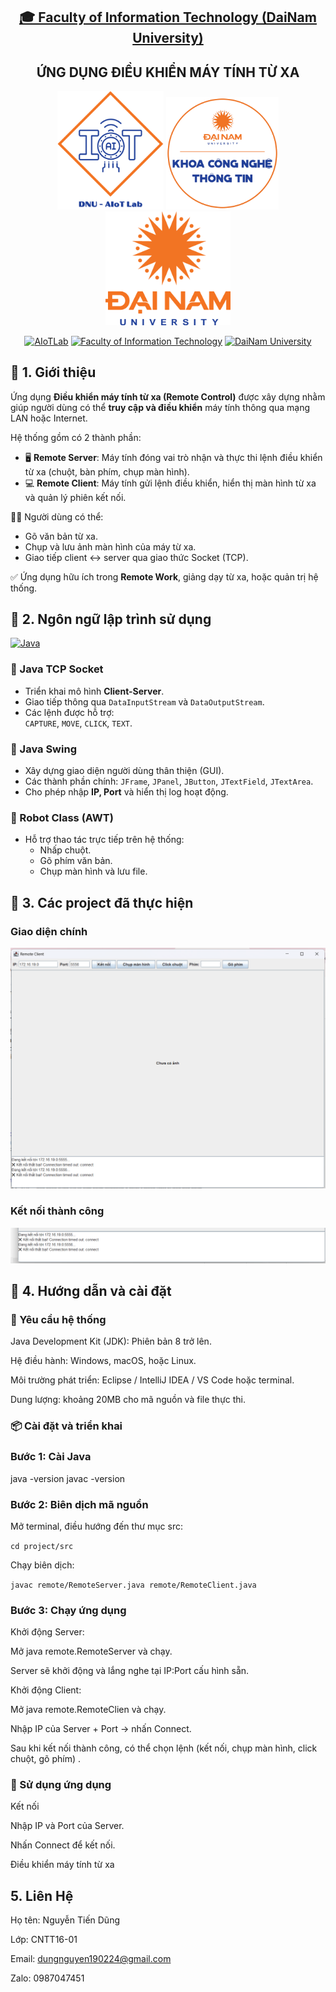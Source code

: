 <h2 align="center">
  <a href="https://dainam.edu.vn/vi/khoa-cong-nghe-thong-tin">
  🎓 Faculty of Information Technology (DaiNam University)
  </a>
</h2>

<h2 align="center">
  ỨNG DỤNG ĐIỀU KHIỂN MÁY TÍNH TỪ XA
</h2>

<div align="center">
  <p align="center">
    <img src="doc/aiotlab_logo.png" alt="AIoTLab Logo" width="170"/>
    <img src="doc/fitdnu_logo.png" alt="FIT DNU Logo" width="180"/>
    <img src="doc/dnu_logo.png" alt="DaiNam University Logo" width="200"/>
  </p>

  [![AIoTLab](https://img.shields.io/badge/AIoTLab-green?style=for-the-badge)](https://www.facebook.com/DNUAIoTLab)
  [![Faculty of Information Technology](https://img.shields.io/badge/Faculty%20of%20Information%20Technology-blue?style=for-the-badge)](https://dainam.edu.vn/vi/khoa-cong-nghe-thong-tin)
  [![DaiNam University](https://img.shields.io/badge/DaiNam%20University-orange?style=for-the-badge)](https://dainam.edu.vn)
</div>



## 📖 1. Giới thiệu

Ứng dụng **Điều khiển máy tính từ xa (Remote Control)** được xây dựng nhằm giúp người dùng có thể **truy cập và điều khiển** máy tính thông qua mạng LAN hoặc Internet.  

Hệ thống gồm có 2 thành phần:

- 🖥️ **Remote Server**: Máy tính đóng vai trò nhận và thực thi lệnh điều khiển từ xa (chuột, bàn phím, chụp màn hình).  
- 💻 **Remote Client**: Máy tính gửi lệnh điều khiển, hiển thị màn hình từ xa và quản lý phiên kết nối.  

👨‍💻 Người dùng có thể:
- Gõ văn bản từ xa.  
- Chụp và lưu ảnh màn hình của máy từ xa.  
- Giao tiếp client ↔ server qua giao thức Socket (TCP).  

✅ Ứng dụng hữu ích trong **Remote Work**, giảng dạy từ xa, hoặc quản trị hệ thống.  



## 🔧 2. Ngôn ngữ lập trình sử dụng

[![Java](https://img.shields.io/badge/Java-007396?style=for-the-badge&logo=java&logoColor=white)](https://www.java.com/)

### 🔹 Java TCP Socket
- Triển khai mô hình **Client-Server**.  
- Giao tiếp thông qua `DataInputStream` và `DataOutputStream`.  
- Các lệnh được hỗ trợ:  
  `CAPTURE`, `MOVE`, `CLICK`, `TEXT`.  

### 🔹 Java Swing
- Xây dựng giao diện người dùng thân thiện (GUI).  
- Các thành phần chính: `JFrame`, `JPanel`, `JButton`, `JTextField`, `JTextArea`.  
- Cho phép nhập **IP, Port** và hiển thị log hoạt động.  

### 🔹 Robot Class (AWT)
- Hỗ trợ thao tác trực tiếp trên hệ thống:  
  - Nhấp chuột.  
  - Gõ phím văn bản.  
  - Chụp màn hình và lưu file.  


## 🚀 3. Các project đã thực hiện

 ### Giao diện chính
![Giao diện](./giaodien.png)

### Kết nối thành công
![Kết nối](./ketnoi.png)


## 📝 4. Hướng dẫn và cài đặt 

### 🔧 Yêu cầu hệ thống

Java Development Kit (JDK): Phiên bản 8 trở lên.

Hệ điều hành: Windows, macOS, hoặc Linux.

Môi trường phát triển: Eclipse / IntelliJ IDEA / VS Code hoặc terminal.

Dung lượng: khoảng 20MB cho mã nguồn và file thực thi.


### 📦 Cài đặt và triển khai
### Bước 1: Cài Java

java -version
javac -version

### Bước 2: Biên dịch mã nguồn

Mở terminal, điều hướng đến thư mục src:

`cd project/src`

Chạy biên dịch:

`javac remote/RemoteServer.java remote/RemoteClient.java`


### Bước 3: Chạy ứng dụng

Khởi động Server:

Mở java remote.RemoteServer và chạy.

Server sẽ khởi động và lắng nghe tại IP:Port cấu hình sẵn.

Khởi động Client:

Mở java remote.RemoteClien và chạy.

Nhập IP của Server + Port → nhấn Connect.

Sau khi kết nối thành công, có thể chọn lệnh (kết nối, chụp màn hình, click chuột, gõ phím)
.

### 🚀 Sử dụng ứng dụng
Kết nối

Nhập IP và Port của Server.

Nhấn Connect để kết nối.

Điều khiển máy tính từ xa
## 5. Liên Hệ
Họ tên: Nguyễn Tiến Dũng

Lớp: CNTT16-01

Email: dungnguyen190224@gmail.com

Zalo: 0987047451




